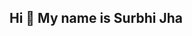 ## Hi 👋 My name is Surbhi Jha

<!--
**surbhi-codes/surbhi-codes** is a ✨ _special_ ✨ repository because its `README.md` (this file) appears on your GitHub profile.


- 🌍 I'm based in India.
- ✉️ You can contact me at [jhasurbhi21@gmail.com]
- 🔭 I’m currently working on Javascript
- 🌱 I’m currently learning Web Deveploment
- 🤝 I’m open to collaborating on other frontend projects and ideas.
- 💬 Ask me about ...
- ⚡ Fun fact: ...
-->
